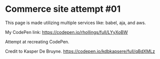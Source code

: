 # Commerce site attempt #01

This page is made utilizing multiple services like: babel, aja, and aws.

My CodePen link: https://codepen.io/rhollings/full/LYyXoBW


Attempt at recreating CodePen. 

Credit to Kasper De Bruyne. https://codepen.io/kdbkapsere/full/qBdXMLz 

